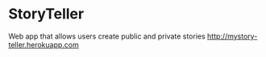 # StoryTeller
Web app that allows users create public and private stories
http://mystory-teller.herokuapp.com
